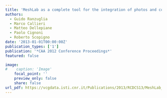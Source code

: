 ```yaml
---
title: 'MeshLab as a complete tool for the integration of photos and color with high resolution 3D geometry data'
authors:
  - Guido Ranzuglia
  - Marco Callieri
  - Matteo Dellepiane
  - Paolo Cignoni
  - Roberto Scopigno
date: '2013-01-01T00:00:00Z'
publication_types: ['1']
publication: '*CAA 2012 Conference Proceedings*'
featured: false

image:
#    caption: 'Image'
    focal_point: ''
    preview_only: false
    share: false
url_pdf: https://vcgdata.isti.cnr.it/Publications/2013/RCDCS13/MeshLab_Color.pdf
---
```

